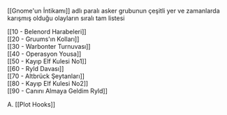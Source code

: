 ---
---  
  
[[Gnome'un İntikamı]] adlı paralı asker grubunun çeşitli yer ve zamanlarda karışmış olduğu olayların sıralı tam listesi  
  
[[10 - Belenord Harabeleri]]  
[[20 - Gruums'ın Kolları]]  
[[30 - Warbonter Turnuvası]]  
[[40 - Operasyon Yousa]]  
[[50 - Kayıp Elf Kulesi No1]]  
[[60 - Ryld Davası]]  
[[70 - Altbrück Şeytanları]]  
[[80 - Kayıp Elf Kulesi No2]]  
[[90 - Canını Almaya Geldim Ryld]]  
  
A. [[Plot Hooks]]